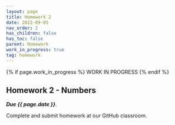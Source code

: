 ```yaml
---
layout: page
title: Homework 2
date: 2022-09-05
nav_order: 2
has_children: false
has_toc: false
parent: Homework
work_in_progress: true
tag: homework 
---
```


{% if page.work_in_progress %} WORK IN PROGRESS {% endif %}

## Homework 2 - Numbers

**_Due {{ page.date }}_**. 

Complete and submit homework at our GitHub classroom.
<!-- Complete and submit homework at our [GitHub classroom](https://classroom.github.com/a/fj_XWhbq). -->

